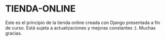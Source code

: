 # TIENDA-ONLINE

Este es el principio de la tienda online creada con Django presentada a fin de curso.
Está sujeta a actualizaciones y mejoras constantes :).
Muchas gracias.
